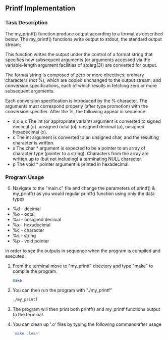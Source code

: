 <!-- GETTING STARTED -->
## Printf Implementation

### Task Description

The my_printf() function produce output according to a format as described below. The my_printf() functions write output to stdout, the standard output stream;

This function writes the output under the control of a format string that specifies how subsequent arguments (or arguments accessed via the variable-length argument facilities of stdarg(3)) are converted for output.

The format string is composed of zero or more directives: ordinary characters (not %), which are copied unchanged to the output stream; and conversion specifications, each of which results in fetching zero or more subsequent arguments.

Each conversion specification is introduced by the % character. The arguments must correspond properly (after type promotion) with the conversion specifier. After the %, the following appear in sequence:

* d,o,u,x The int (or appropriate variant) argument is converted to signed decimal (d). unsigned octal (o), unsigned decimal   (u), unsigned hexadecimal (x).
* c The int argument is converted to an unsigned char, and the resulting character is written.
* s The char * argument is expected to be a pointer to an array of character type (pointer to a string). Characters from the array are written up to (but not including) a terminating NULL character.
* p The void * pointer argument is printed in hexadecimal.

### Program Usage

0. Navigate to the "main.c" file and change the parameters of printf() & my_printf() as you would regular printf() function using only the data types 
* %d - decimal
* %o - octal
* %u - unsigned decimal
* %x - hexadecimal
* %c - character
* %s - string
* %p - void pointer

in order to see the outputs in sequence when the program is compiled and executed.

1. From the terminal move to "my_printf" directory and type "make" to compile the program.

   ```sh
   make
   ```
2. You can then run the program with "./my_printf" 

   ```sh
   ./my_printf
   ```
3. The program will then print both printf() and my_printf functions output to the terminal. 

4. You can clean up '.o' files by typing the following command after usage
    ```sh
   'make clean'
   ```



